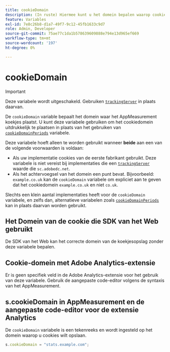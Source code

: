 ```yaml
---
title: cookieDomain
description: (In ruste) Hiermee kunt u het domein bepalen waarop cookies moeten worden ingesteld.
feature: Variables
exl-id: 7e8c26b8-d1a7-49f7-9c12-45fb1633c9d7
role: Admin, Developer
source-git-commit: 75ae77c1da1b578639609888e794e13d965ef669
workflow-type: tm+mt
source-wordcount: '197'
ht-degree: 0%

---
```


# cookieDomain

>[!IMPORTANT]
>Deze variabele wordt uitgeschakeld. Gebruiken [`trackingServer`](trackingserver.md) in plaats daarvan.

De `cookieDomain` variable bepaalt het domein waar het AppMeasurement koekjes plaatst. U kunt deze variabele gebruiken om het cookiedomein uitdrukkelijk te plaatsen in plaats van het gebruiken van [`cookieDomainPeriods`](cookiedomainperiods.md) variabele.

Deze variabele hoeft alleen te worden gebruikt wanneer **beide** aan een van de volgende voorwaarden is voldaan:

* Als uw implementatie cookies van de eerste fabrikant gebruikt. Deze variabele is niet vereist bij implementaties die een [`trackingServer`](trackingserver.md) waarde die `sc.adobedc.net`.
* Als het achtervoegsel van het domein een punt bevat. Bijvoorbeeld: `example.co.uk` kan de `cookieDomain` variabele om expliciet aan te geven dat het cookiedomein `example.co.uk` en niet `co.uk`.

Slechts een klein aantal implementaties heeft voor de `cookieDomain` variabele, en zelfs dan, alternatieve variabelen zoals [`cookieDomainPeriods`](cookiedomainperiods.md) kan in plaats daarvan worden gebruikt.

## Het Domein van de cookie die SDK van het Web gebruikt

De SDK van het Web kan het correcte domein van de koekjesopslag zonder deze variabele bepalen.

## Cookie-domein met Adobe Analytics-extensie

Er is geen specifiek veld in de Adobe Analytics-extensie voor het gebruik van deze variabele. Gebruik de aangepaste code-editor volgens de syntaxis van het AppMeasurement.

## s.cookieDomain in AppMeasurement en de aangepaste code-editor voor de extensie Analytics

De `cookieDomain` variabele is een tekenreeks en wordt ingesteld op het domein waarop u cookies wilt opslaan.

```js
s.cookieDomain = "stats.example.com";
```

